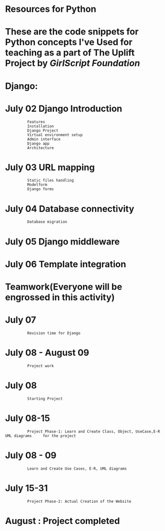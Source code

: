 # Resources for Python
# These are the **code snippets for Python concepts** I've Used for teaching as a part of **The Uplift Project** by *GirlScript Foundation*
# Django: 
# July 02    Django Introduction
              Features
              Installation
              Django Project
              Virtual environment setup
              Admin interface
              Django app
              Architecture
# July 03    URL mapping
              Static files handling
              Modelform
              Django forms
# July 04    Database connectivity
              Database migration
# July 05    Django middleware
# July 06    Template integration

# Teamwork(Everyone will be engrossed in this activity)
# July 07	     
              Revision time for Django
# July 08 - August 09   
              Project work
# July 08         	    
              Starting Project
# July 08-15	     
              Project Phase-1: Learn and Create Class, Object, UseCase,E-R UML diagrams		for the project
# July 08 - 09       
              Learn and Create Use Cases, E-R, UML diagrams
# July 15-31	    
              Project Phase-2: Actual Creation of the Website 


# August : Project completed

 

